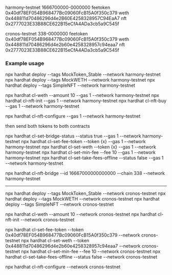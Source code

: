 harmony-testnet 1666700000-0000000
feetoken 0x40df78EF054B968477Bc09060FcB15A0f350c379
weth 0x448811d70486296d4e2B60E4258328957C94EaA7
nft 0x2777023E33B88CE622B15eCfA4ADa3cb5a9C545f

cronos-testnet 338-0000000
feetoken 0x40df78EF054B968477Bc09060FcB15A0f350c379
weth 0x448811d70486296d4e2b60e4258328957c94eaa7
nft 0x2777023E33B88CE622B15eCfA4ADa3cb5a9C545f

### Example usage

npx hardhat deploy --tags MockToken_Stable --network harmony-testnet
npx hardhat deploy --tags MockWETH --network harmony-testnet
npx hardhat deploy --tags SimpleNFT --network harmony-testnet

npx hardhat cl-weth --amount 10 --gas 1 --network harmony-testnet
npx hardhat cl-nft-init --gas 1 --network harmony-testnet
npx hardhat cl-nft-buy --gas 1 --network harmony-testnet

npx hardhat cl-nft-configure --gas 1 --network harmony-testnet

then send both tokens to both contracts

npx hardhat cl-set-bridge-status --status true --gas 1 --network harmony-testnet
npx hardhat cl-set-fee-token --token {x} --gas 1 --network harmony-testnet
npx hardhat cl-set-weth --token {x} --gas 1 --network harmony-testnet
npx hardhat cl-set-min-fee --fee 10 --gas 1 --network harmony-testnet
npx hardhat cl-set-take-fees-offline --status false --gas 1 --network harmony-testnet

npx hardhat cl-nft-bridge --id 16667000000000000 --chain 338 --network harmony-testnet

---

npx hardhat deploy --tags MockToken_Stable --network cronos-testnet
npx hardhat deploy --tags MockWETH --network cronos-testnet
npx hardhat deploy --tags SimpleNFT --network cronos-testnet

npx hardhat cl-weth --amount 10 --network cronos-testnet
npx hardhat cl-nft-init --network cronos-testnet

npx hardhat cl-set-fee-token --token 0x40df78EF054B968477Bc09060FcB15A0f350c379 --network cronos-testnet
npx hardhat cl-set-weth --token 0x448811d70486296d4e2b60e4258328957c94eaa7 --network cronos-testnet
npx hardhat cl-set-min-fee --fee 10 --network cronos-testnet
npx hardhat cl-set-take-fees-offline --status false --network cronos-testnet

npx hardhat cl-nft-configure --network cronos-testnet
